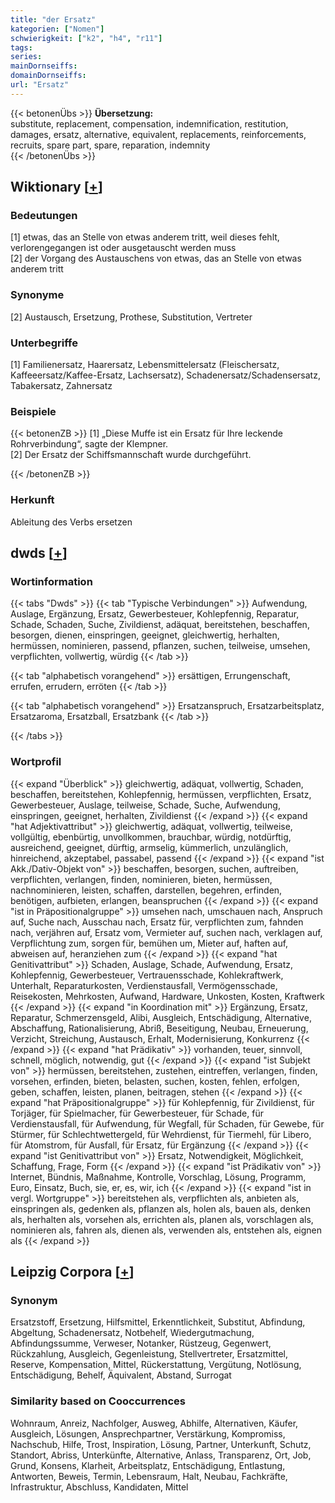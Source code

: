 ```yaml
---
title: "der Ersatz"
kategorien: ["Nomen"]
schwierigkeit: ["k2", "h4", "r11"]
tags:
series:
mainDornseiffs:
domainDornseiffs:
url: "Ersatz"
---
```


{{< betonenÜbs >}}
**Übersetzung:**  
substitute, replacement, compensation, indemnification, restitution, damages, ersatz, alternative, equivalent, replacements, reinforcements, recruits, spare part, spare, reparation, indemnity  
{{< /betonenÜbs >}}

## Wiktionary [[+](https://de.wiktionary.org/wiki/Ersatz)]

### Bedeutungen
[1] etwas, das an Stelle von etwas anderem tritt, weil dieses fehlt, verlorengegangen ist oder ausgetauscht werden muss  
[2] der Vorgang des Austauschens von etwas, das an Stelle von etwas anderem tritt  

### Synonyme
[2] Austausch, Ersetzung, Prothese, Substitution, Vertreter  

### Unterbegriffe
[1] Familienersatz, Haarersatz, Lebensmittelersatz (Fleischersatz, Kaffeeersatz/Kaffee-Ersatz, Lachsersatz), Schadenersatz/Schadensersatz, Tabakersatz, Zahnersatz  

### Beispiele
{{< betonenZB >}}
[1] „Diese Muffe ist ein Ersatz für Ihre leckende Rohrverbindung“, sagte der Klempner.  
[2] Der Ersatz der Schiffsmannschaft wurde durchgeführt.  

{{< /betonenZB >}}
### Herkunft
Ableitung des Verbs ersetzen  



## dwds [[+](https://www.dwds.de/wb/Ersatz)]

### Wortinformation
{{< tabs "Dwds" >}}
{{< tab "Typische Verbindungen" >}}
Aufwendung, Auslage, Ergänzung, Ersatz, Gewerbesteuer, Kohlepfennig, Reparatur, Schade, Schaden, Suche, Zivildienst, adäquat, bereitstehen, beschaffen, besorgen, dienen, einspringen, geeignet, gleichwertig, herhalten, hermüssen, nominieren, passend, pflanzen, suchen, teilweise, umsehen, verpflichten, vollwertig, würdig
{{< /tab >}}

{{< tab "alphabetisch vorangehend" >}}
ersättigen, Errungenschaft, errufen, errudern, erröten
{{< /tab >}}

{{< tab "alphabetisch vorangehend" >}}
Ersatzanspruch, Ersatzarbeitsplatz, Ersatzaroma, Ersatzball, Ersatzbank
{{< /tab >}}

{{< /tabs >}}

### Wortprofil
{{< expand "Überblick" >}} gleichwertig, adäquat, vollwertig, Schaden, beschaffen, bereitstehen, Kohlepfennig, hermüssen, verpflichten, Ersatz, Gewerbesteuer, Auslage, teilweise, Schade, Suche, Aufwendung, einspringen, geeignet, herhalten, Zivildienst {{< /expand >}}
{{< expand "hat Adjektivattribut" >}} gleichwertig, adäquat, vollwertig, teilweise, vollgültig, ebenbürtig, unvollkommen, brauchbar, würdig, notdürftig, ausreichend, geeignet, dürftig, armselig, kümmerlich, unzulänglich, hinreichend, akzeptabel, passabel, passend {{< /expand >}}
{{< expand "ist Akk./Dativ-Objekt von" >}} beschaffen, besorgen, suchen, auftreiben, verpflichten, verlangen, finden, nominieren, bieten, hermüssen, nachnominieren, leisten, schaffen, darstellen, begehren, erfinden, benötigen, aufbieten, erlangen, beanspruchen {{< /expand >}}
{{< expand "ist in Präpositionalgruppe" >}} umsehen nach, umschauen nach, Anspruch auf, Suche nach, Ausschau nach, Ersatz für, verpflichten zum, fahnden nach, verjähren auf, Ersatz vom, Vermieter auf, suchen nach, verklagen auf, Verpflichtung zum, sorgen für, bemühen um, Mieter auf, haften auf, abweisen auf, heranziehen zum {{< /expand >}}
{{< expand "hat Genitivattribut" >}} Schaden, Auslage, Schade, Aufwendung, Ersatz, Kohlepfennig, Gewerbesteuer, Vertrauensschade, Kohlekraftwerk, Unterhalt, Reparaturkosten, Verdienstausfall, Vermögensschade, Reisekosten, Mehrkosten, Aufwand, Hardware, Unkosten, Kosten, Kraftwerk {{< /expand >}}
{{< expand "in Koordination mit" >}} Ergänzung, Ersatz, Reparatur, Schmerzensgeld, Alibi, Ausgleich, Entschädigung, Alternative, Abschaffung, Rationalisierung, Abriß, Beseitigung, Neubau, Erneuerung, Verzicht, Streichung, Austausch, Erhalt, Modernisierung, Konkurrenz {{< /expand >}}
{{< expand "hat Prädikativ" >}} vorhanden, teuer, sinnvoll, schnell, möglich, notwendig, gut {{< /expand >}}
{{< expand "ist Subjekt von" >}} hermüssen, bereitstehen, zustehen, eintreffen, verlangen, finden, vorsehen, erfinden, bieten, belasten, suchen, kosten, fehlen, erfolgen, geben, schaffen, leisten, planen, beitragen, stehen {{< /expand >}}
{{< expand "hat Präpositionalgruppe" >}} für Kohlepfennig, für Zivildienst, für Torjäger, für Spielmacher, für Gewerbesteuer, für Schade, für Verdienstausfall, für Aufwendung, für Wegfall, für Schaden, für Gewebe, für Stürmer, für Schlechtwettergeld, für Wehrdienst, für Tiermehl, für Libero, für Atomstrom, für Ausfall, für Ersatz, für Ergänzung {{< /expand >}}
{{< expand "ist Genitivattribut von" >}} Ersatz, Notwendigkeit, Möglichkeit, Schaffung, Frage, Form {{< /expand >}}
{{< expand "ist Prädikativ von" >}} Internet, Bündnis, Maßnahme, Kontrolle, Vorschlag, Lösung, Programm, Euro, Einsatz, Buch, sie, er, es, wir, ich {{< /expand >}}
{{< expand "ist in vergl. Wortgruppe" >}} bereitstehen als, verpflichten als, anbieten als, einspringen als, gedenken als, pflanzen als, holen als, bauen als, denken als, herhalten als, vorsehen als, errichten als, planen als, vorschlagen als, nominieren als, fahren als, dienen als, verwenden als, entstehen als, eignen als {{< /expand >}}

## Leipzig Corpora [[+](https://corpora.uni-leipzig.de/en/res?word=Ersatz&corpusId=deu_newscrawl-public_2018)]


### Synonym
Ersatzstoff, Ersetzung, Hilfsmittel, Erkenntlichkeit, Substitut, Abfindung, Abgeltung, Schadenersatz, Notbehelf, Wiedergutmachung, Abfindungssumme, Verweser, Notanker, Rüstzeug, Gegenwert, Rückzahlung, Ausgleich, Gegenleistung, Stellvertreter, Ersatzmittel, Reserve, Kompensation, Mittel, Rückerstattung, Vergütung, Notlösung, Entschädigung, Behelf, Äquivalent, Abstand, Surrogat


### Similarity based on Cooccurrences
Wohnraum, Anreiz, Nachfolger, Ausweg, Abhilfe, Alternativen, Käufer, Ausgleich, Lösungen, Ansprechpartner, Verstärkung, Kompromiss, Nachschub, Hilfe, Trost, Inspiration, Lösung, Partner, Unterkunft, Schutz, Standort, Abriss, Unterkünfte, Alternative, Anlass, Transparenz, Ort, Job, Grund, Konsens, Klarheit, Arbeitsplatz, Entschädigung, Entlastung, Antworten, Beweis, Termin, Lebensraum, Halt, Neubau, Fachkräfte, Infrastruktur, Abschluss, Kandidaten, Mittel

